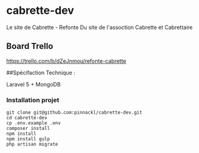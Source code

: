 # cabrette-dev
Le site de Cabrette -  Refonte Du site de l'assoction Cabrette et Cabrettaire


## Board Trello
https://trello.com/b/dZeJnmou/refonte-cabrette


##Spécifaction Technique :

Laravel 5 + MongoDB

### Installation projet

`git clone git@github.com:pinnackl/cabrette-dev.git` <br>
`cd cabrette-dev` <br>
`cp .env.example .env`<br>
`composer install` <br>
`npm install` <br>
`npm install gulp` <br>
`php artisan migrate`


